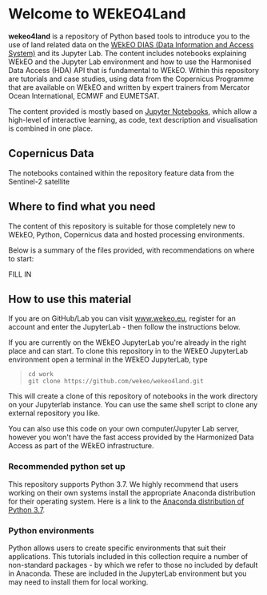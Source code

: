 # Welcome to WEkEO4Land

**wekeo4land** is a repository of Python based tools to introduce you to the use of land related data on the [WEkEO DIAS (Data Information
and Access System)](https://wekeo.eu/) and its Jupyter Lab. The content includes notebooks explaining WEkEO and the Jupyter Lab environment and
how to use the Harmonised Data Access (HDA) API that is fundamental to WEkEO. Within this repository are 
tutorials and case studies, using data from the Copernicus Programme that are available on WEkEO and written by expert trainers
from Mercator Ocean International, ECMWF and EUMETSAT.

The content provided is mostly based on [Jupyter Notebooks](https://jupyter.org/), which allow
a high-level of interactive learning, as code, text description and visualisation 
is combined in one place. 

## Copernicus Data
The notebooks contained within the repository feature data from the Sentinel-2 satellite

## Where to find what you need
The content of this repository is suitable for those completely new to WEkEO, Python, Copernicus data
and hosted processing environments.

Below is a summary of the files provided, with recommendations on where to start:

FILL IN


## How to use this material

If you are on GitHub/Lab you can visit www.wekeo.eu, register for an account and enter the JupyterLab - then follow the instructions below. 

If you are currently on the WEkEO JupyterLab you're already in the right place and can start. To clone this repository in to the WEkEO JupyterLab environment open a terminal in the WEkEO JupyterLab, type 
  > `cd work`<br>
  > `git clone https://github.com/wekeo/wekeo4land.git`<br> 
 
 This will create a clone of this repository of notebooks in the work directory on your Jupyterlab instance. You can use the same shell script to clone any external repository you like.

You can also use this code on your own computer/Jupyter Lab server, however you won't have the fast access provided by the Harmonized Data Access as part of the WEkEO infrastructure.


### Recommended python set up

This repository supports Python 3.7. We highly recommend that users working on their own systems install the appropriate Anaconda distribution for their operating system. Here is a link to the [Anaconda distribution of Python 3.7](https://www.anaconda.com/products/individual).

### Python environments

Python allows users to create specific environments that suit their applications. 
This tutorials included in this collection require a number of non-standard 
packages - by which we refer to those no included by default in Anaconda. These are included in the JupyterLab environment but you may need to install them for local working.




